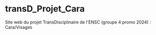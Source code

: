 # transD_Projet_Cara
Site web du projet TransDisciplinaire de l'ENSC (groupe 4 promo 2024) : Cara/Visages
